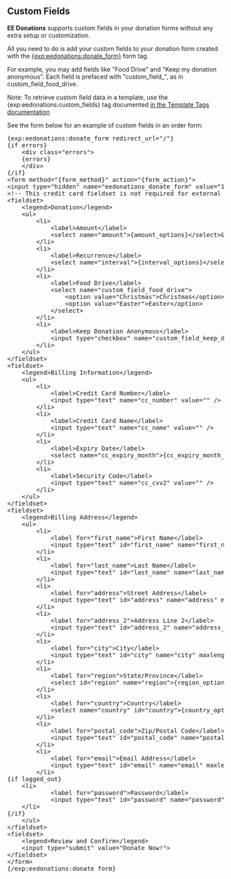 ## Custom Fields

**EE Donations** supports custom fields in your donation forms without any extra setup or customization.

All you need to do is add your custom fields to your donation form created with the [{exp:eedonations:donate_form}](/docs/template_tags)
form tag.

For example, you may add fields like "Food Drive" and "Keep my donation anonymous".  Each field is prefaced with "custom_field_", as in <span class="tag">custom_field_food_drive</span>.

Note: To retrieve custom field data in a template, use the <span class="tag">{exp:eedonations:custom_fields}</span> tag documented [in the Template Tags documentation](/docs/template_tags)

See the form below for an example of custom fields in an order form:

<pre class="example">
{exp:eedonations:donate_form redirect_url=&quot;/&quot;}
{if errors}
	&lt;div class=&quot;errors&quot;&gt;
	{errors}
	&lt;/div&gt;
{/if}
&lt;form method=&quot;{form_method}&quot; action=&quot;{form_action}&quot;&gt;
&lt;input type=&quot;hidden&quot; name=&quot;eedonations_donate_form&quot; value=&quot;1&quot; /&gt;
&lt;!-- This credit card fieldset is not required for external checkout (e.g., PayPal Express Checkout) payment methods. --&gt;
&lt;fieldset&gt;
	&lt;legend&gt;Donation&lt;/legend&gt;
	&lt;ul&gt;
		&lt;li&gt;
			&lt;label&gt;Amount&lt;/label&gt;
			&lt;select name=&quot;amount&quot;&gt;{amount_options}&lt;/select&gt;&amp;nbsp;&amp;nbsp;or enter amount $&lt;input type=&quot;text&quot; name=&quot;custom_amount&quot; value=&quot;&quot; /&gt;
		&lt;/li&gt;
		&lt;li&gt;
			&lt;label&gt;Recurrence&lt;/label&gt;
			&lt;select name=&quot;interval&quot;&gt;{interval_options}&lt;/select&gt;&amp;nbsp;&amp;nbsp;or enter number of days between recurring charges: &lt;input type=&quot;text&quot; name=&quot;custom_interval&quot; value=&quot;&quot; /&gt;
		&lt;/li&gt;
		&lt;li&gt;
			&lt;label&gt;Food Drive&lt;/label&gt;
			&lt;select name=&quot;custom_field_food_drive&quot;&gt;
				&lt;option value="Christmas"&gt;Christmas&lt;/option&gt;
				&lt;option value="Easter"&gt;Easter&lt;/option&gt;
			&lt;/select&gt;
		&lt;/li&gt;
		&lt;li&gt;
			&lt;label&gt;Keep Donation Anonymous&lt;/label&gt;
			&lt;input type="checkbox" name="custom_field_keep_donation_anonymous" value="Yes" &lt;/input&gt;
		&lt;/li&gt;
	&lt;/ul&gt;
&lt;/fieldset&gt;
&lt;fieldset&gt;
	&lt;legend&gt;Billing Information&lt;/legend&gt;
	&lt;ul&gt;
		&lt;li&gt;
			&lt;label&gt;Credit Card Number&lt;/label&gt;
			&lt;input type=&quot;text&quot; name=&quot;cc_number&quot; value=&quot;&quot; /&gt;
		&lt;/li&gt;
		&lt;li&gt;
			&lt;label&gt;Credit Card Name&lt;/label&gt;
			&lt;input type=&quot;text&quot; name=&quot;cc_name&quot; value=&quot;&quot; /&gt;
		&lt;/li&gt;
		&lt;li&gt;
			&lt;label&gt;Expiry Date&lt;/label&gt;
			&lt;select name=&quot;cc_expiry_month&quot;&gt;{cc_expiry_month_options}&lt;/select&gt;&amp;nbsp;&amp;nbsp;&lt;select name=&quot;cc_expiry_year&quot;&gt;{cc_expiry_year_options}&lt;/select&gt;
		&lt;/li&gt;
		&lt;li&gt;
			&lt;label&gt;Security Code&lt;/label&gt;
			&lt;input type=&quot;text&quot; name=&quot;cc_cvv2&quot; value=&quot;&quot; /&gt;
		&lt;/li&gt;
	&lt;/ul&gt;
&lt;/fieldset&gt;
&lt;fieldset&gt;
	&lt;legend&gt;Billing Address&lt;/legend&gt;
	&lt;ul&gt;
		&lt;li&gt;
			&lt;label for=&quot;first_name&quot;&gt;First Name&lt;/label&gt;
			&lt;input type=&quot;text&quot; id=&quot;first_name&quot; name=&quot;first_name&quot; maxlength=&quot;100&quot; value=&quot;{first_name}&quot; /&gt;
		&lt;/li&gt;
		&lt;li&gt;
			&lt;label for=&quot;last_name&quot;&gt;Last Name&lt;/label&gt;
			&lt;input type=&quot;text&quot; id=&quot;last_name&quot; name=&quot;last_name&quot; maxlength=&quot;100&quot; value=&quot;{last_name}&quot; /&gt;
		&lt;/li&gt;
		&lt;li&gt;
			&lt;label for=&quot;address&quot;&gt;Street Address&lt;/label&gt;
			&lt;input type=&quot;text&quot; id=&quot;address&quot; name=&quot;address&quot; maxlength=&quot;100&quot; value=&quot;{address}&quot; /&gt;
		&lt;/li&gt;
		&lt;li&gt;
			&lt;label for=&quot;address_2&quot;&gt;Address Line 2&lt;/label&gt;
			&lt;input type=&quot;text&quot; id=&quot;address_2&quot; name=&quot;address_2&quot; maxlength=&quot;100&quot; value=&quot;{address_2}&quot; /&gt;
		&lt;/li&gt;
		&lt;li&gt;
			&lt;label for=&quot;city&quot;&gt;City&lt;/label&gt;				
			&lt;input type=&quot;text&quot; id=&quot;city&quot; name=&quot;city&quot; maxlength=&quot;100&quot; value=&quot;{city}&quot; /&gt;
		&lt;/li&gt;
		&lt;li&gt;
			&lt;label for=&quot;region&quot;&gt;State/Province&lt;/label&gt;
			&lt;select id=&quot;region&quot; name=&quot;region&quot;&gt;{region_options}&lt;/select&gt;&amp;nbsp;&amp;nbsp;&lt;input type=&quot;text&quot; id=&quot;region_other&quot; name=&quot;region_other&quot; value=&quot;{region_other}&quot; /&gt;
		&lt;/li&gt;
		&lt;li&gt;
			&lt;label for=&quot;country&quot;&gt;Country&lt;/label&gt;
			&lt;select name=&quot;country&quot; id=&quot;country&quot;&gt;{country_options}&lt;/select&gt;
		&lt;/li&gt;
		&lt;li&gt;
			&lt;label for=&quot;postal_code&quot;&gt;Zip/Postal Code&lt;/label&gt;
			&lt;input type=&quot;text&quot; id=&quot;postal_code&quot; name=&quot;postal_code&quot; maxlength=&quot;100&quot; value=&quot;{postal_code}&quot; /&gt;
		&lt;/li&gt;
		&lt;li&gt;
			&lt;label for=&quot;email&quot;&gt;Email Address&lt;/label&gt;
			&lt;input type=&quot;text&quot; id=&quot;email&quot; name=&quot;email&quot; maxlength=&quot;100&quot; value=&quot;{email}&quot; /&gt;
		&lt;/li&gt;
{if logged_out}
	&lt;li&gt;
			&lt;label for=&quot;password&quot;&gt;Password&lt;/label&gt;
			&lt;input type=&quot;text&quot; id=&quot;password&quot; name=&quot;password&quot; maxlength=&quot;100&quot; value=&quot;&quot; /&gt;
	&lt;/li&gt;
{/if}
	&lt;/ul&gt;
&lt;/fieldset&gt;
&lt;fieldset&gt;
	&lt;legend&gt;Review and Confirm&lt;/legend&gt;
	&lt;input type=&quot;submit&quot; value=&quot;Donate Now!&quot;&gt;
&lt;/fieldset&gt;
&lt;/form&gt;
{/exp:eedonations:donate_form}
</pre>